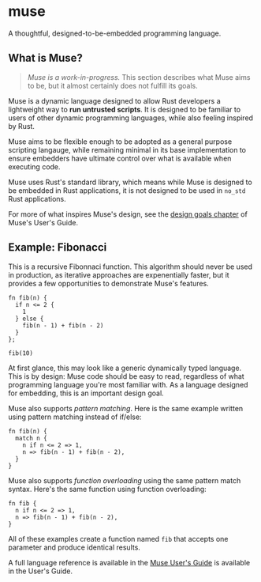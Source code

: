 # muse

A thoughtful, designed-to-be-embedded programming language.

## What is Muse?

> *Muse is a work-in-progress.* This section describes what Muse aims to be, but
> it almost certainly does not fulfill its goals.

Muse is a dynamic language designed to allow Rust developers a lightweight way
to **run untrusted scripts**. It is designed to be familiar to users of other
dynamic programming languages, while also feeling inspired by Rust.

Muse aims to be flexible enough to be adopted as a general purpose scripting
langauge, while remaining minimal in its base implementation to ensure embedders
have ultimate control over what is available when executing code.

Muse uses Rust's standard library, which means while Muse is designed to be
embedded in Rust applications, it is not designed to be used in `no_std` Rust
applications.

For more of what inspires Muse's design, see the [design goals
chapter][design-goals] of Muse's User's Guide.

## Example: Fibonacci

This is a recursive Fibonnaci function. This algorithm should never be used in
production, as iterative approaches are expenentially faster, but it provides a
few opportunities to demonstrate Muse's features.

```muse
fn fib(n) {
  if n <= 2 {
    1
  } else {
    fib(n - 1) + fib(n - 2)
  }
};

fib(10)
```

At first glance, this may look like a generic dynamically typed language. This
is by design: Muse code should be easy to read, regardless of what programming
language you're most familiar with. As a language designed for embedding, this
is an important design goal.

Muse also supports *pattern matching*. Here is the same example written using
pattern matching instead of if/else:

```muse
fn fib(n) {
  match n {
    n if n <= 2 => 1,
    n => fib(n - 1) + fib(n - 2),
  }
}
```

Muse also supports *function overloading* using the same pattern match syntax.
Here's the same function using function overloading:

```muse
fn fib {
  n if n <= 2 => 1,
  n => fib(n - 1) + fib(n - 2),
}
```

All of these examples create a function named `fib` that accepts one parameter
and produce identical results.

A full language reference is available in the [Muse User's Guide][guide] is
available in the User's Guide.

[design-goals]: TODO
[guide]: TODO
